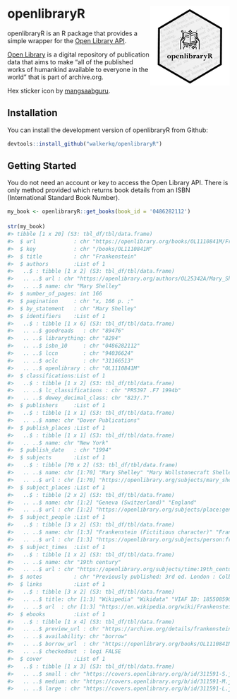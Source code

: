 
# openlibraryR <img src = "man/figures/openlibraryR_sm.png" width = "180px" align = "right" />

openlibraryR is an R package that provides a simple wrapper for the
[Open Library API](https://openlibrary.org/dev/docs/api/books).

[Open Library](https://openlibrary.org) is a digital repository of
publication data that aims to make “all of the published works of
humankind available to everyone in the world” that is part of
archive.org.

Hex sticker icon by
[mangsaabguru](https://www.flaticon.com/authors/mangsaabguru).

## Installation

You can install the development version of openlibraryR from Github:

``` r
devtools::install_github("walkerkq/openlibraryR")
```

## Getting Started

You do not need an account or key to access the Open Library API. There
is only method provided which returns book details from an ISBN
(International Standard Book Number).

``` r
my_book <- openlibraryR::get_books(book_id = '0486282112')

str(my_book)
#> tibble [1 x 20] (S3: tbl_df/tbl/data.frame)
#>  $ url            : chr "https://openlibrary.org/books/OL1110841M/Frankenstein"
#>  $ key            : chr "/books/OL1110841M"
#>  $ title          : chr "Frankenstein"
#>  $ authors        :List of 1
#>   ..$ : tibble [1 x 2] (S3: tbl_df/tbl/data.frame)
#>   .. ..$ url : chr "https://openlibrary.org/authors/OL25342A/Mary_Shelley"
#>   .. ..$ name: chr "Mary Shelley"
#>  $ number_of_pages: int 166
#>  $ pagination     : chr "x, 166 p. ;"
#>  $ by_statement   : chr "Mary Shelley"
#>  $ identifiers    :List of 1
#>   ..$ : tibble [1 x 6] (S3: tbl_df/tbl/data.frame)
#>   .. ..$ goodreads   : chr "89476"
#>   .. ..$ librarything: chr "8294"
#>   .. ..$ isbn_10     : chr "0486282112"
#>   .. ..$ lccn        : chr "94036624"
#>   .. ..$ oclc        : chr "31166513"
#>   .. ..$ openlibrary : chr "OL1110841M"
#>  $ classifications:List of 1
#>   ..$ : tibble [1 x 2] (S3: tbl_df/tbl/data.frame)
#>   .. ..$ lc_classifications : chr "PR5397 .F7 1994b"
#>   .. ..$ dewey_decimal_class: chr "823/.7"
#>  $ publishers     :List of 1
#>   ..$ : tibble [1 x 1] (S3: tbl_df/tbl/data.frame)
#>   .. ..$ name: chr "Dover Publications"
#>  $ publish_places :List of 1
#>   ..$ : tibble [1 x 1] (S3: tbl_df/tbl/data.frame)
#>   .. ..$ name: chr "New York"
#>  $ publish_date   : chr "1994"
#>  $ subjects       :List of 1
#>   ..$ : tibble [70 x 2] (S3: tbl_df/tbl/data.frame)
#>   .. ..$ name: chr [1:70] "Mary Shelley" "Mary Wollstonecraft Shelley" "Women authors" "Rhetoric" ...
#>   .. ..$ url : chr [1:70] "https://openlibrary.org/subjects/mary_shelley" "https://openlibrary.org/subjects/mary_wollstonecraft_shelley" "https://openlibrary.org/subjects/women_authors" "https://openlibrary.org/subjects/rhetoric" ...
#>  $ subject_places :List of 1
#>   ..$ : tibble [2 x 2] (S3: tbl_df/tbl/data.frame)
#>   .. ..$ name: chr [1:2] "Geneva (Switzerland)" "England"
#>   .. ..$ url : chr [1:2] "https://openlibrary.org/subjects/place:geneva_(switzerland)" "https://openlibrary.org/subjects/place:england"
#>  $ subject_people :List of 1
#>   ..$ : tibble [3 x 2] (S3: tbl_df/tbl/data.frame)
#>   .. ..$ name: chr [1:3] "Frankenstein (Fictitious character)" "Frankenstein's monster (Fictitious character)" "Victor Frankenstein (Fictitious character)"
#>   .. ..$ url : chr [1:3] "https://openlibrary.org/subjects/person:frankenstein_(fictitious_character)" "https://openlibrary.org/subjects/person:frankenstein's_monster_(fictitious_character)" "https://openlibrary.org/subjects/person:victor_frankenstein_(fictitious_character)"
#>  $ subject_times  :List of 1
#>   ..$ : tibble [1 x 2] (S3: tbl_df/tbl/data.frame)
#>   .. ..$ name: chr "19th century"
#>   .. ..$ url : chr "https://openlibrary.org/subjects/time:19th_century"
#>  $ notes          : chr "Previously published: 3rd ed. London : Colburn and Bentley, 1831, in series: Standard novels."
#>  $ links          :List of 1
#>   ..$ : tibble [3 x 2] (S3: tbl_df/tbl/data.frame)
#>   .. ..$ title: chr [1:3] "Wikipedia" "Wikidata" "VIAF ID: 185508590"
#>   .. ..$ url  : chr [1:3] "https://en.wikipedia.org/wiki/Frankenstein" "https://www.wikidata.org/wiki/Q150827" "https://viaf.org/viaf/185508590"
#>  $ ebooks         :List of 1
#>   ..$ : tibble [1 x 4] (S3: tbl_df/tbl/data.frame)
#>   .. ..$ preview_url : chr "https://archive.org/details/frankenstein00shel"
#>   .. ..$ availability: chr "borrow"
#>   .. ..$ borrow_url  : chr "https://openlibrary.org/books/OL1110841M/Frankenstein/borrow"
#>   .. ..$ checkedout  : logi FALSE
#>  $ cover          :List of 1
#>   ..$ : tibble [1 x 3] (S3: tbl_df/tbl/data.frame)
#>   .. ..$ small : chr "https://covers.openlibrary.org/b/id/311591-S.jpg"
#>   .. ..$ medium: chr "https://covers.openlibrary.org/b/id/311591-M.jpg"
#>   .. ..$ large : chr "https://covers.openlibrary.org/b/id/311591-L.jpg"
```
